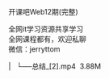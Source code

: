 开课吧Web12期(完整)  

全网it学习资源共享学习<br>全网课程都有，欢迎私聊<br>微信：jerryttom<br>

| &nbsp;&nbsp;└──总结_[2].mp4 &nbsp;3.88M
